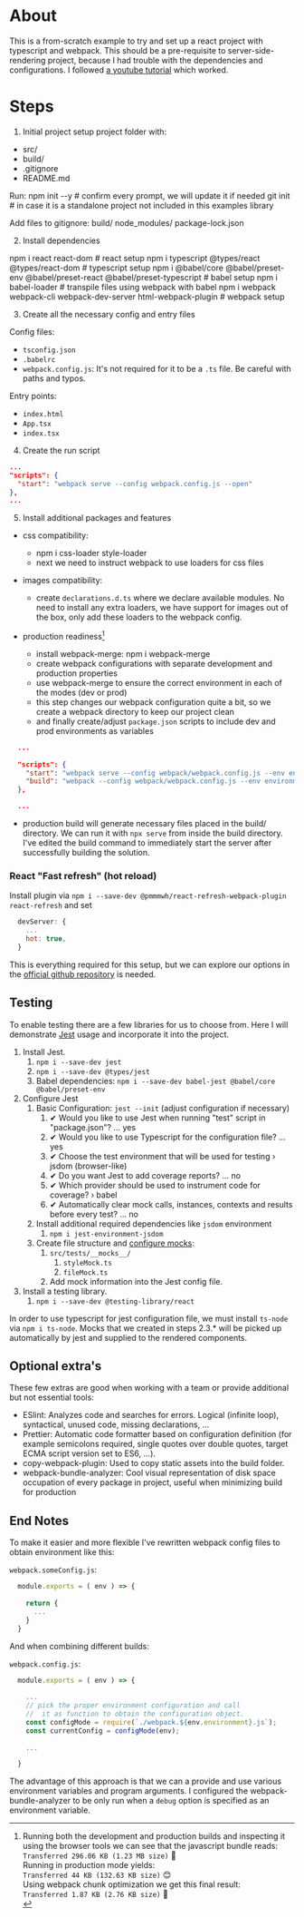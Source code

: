 # About
This is a from-scratch example to try and set up a react project with typescript and webpack. This should be a pre-requisite to server-side-rendering project, because I had trouble with the dependencies and configurations. I followed [a youtube tutorial](https://www.youtube.com/watch?v=Elpu7CIuqjY&list=PLC3y8-rFHvwiWPS2RO3BKotLRfgg_8WEo) which worked.

# Steps

1. Initial project setup
project folder with:
  - src/
  - build/
  - .gitignore
  - README.md

  Run:
    npm init --y      # confirm every prompt, we will update it if needed
    git init          # in case it is a standalone project not included in this examples library
  
  Add files to gitignore:
    build/
    node_modules/
    package-lock.json

2. Install dependencies

  npm i react react-dom                                                               # react setup
  npm i typescript @types/react @types/react-dom                                      # typescript setup
  npm i @babel/core @babel/preset-env @babel/preset-react @babel/preset-typescript    # babel setup
  npm i babel-loader                                                                  # transpile files using webpack with babel
  npm i webpack webpack-cli webpack-dev-server html-webpack-plugin                    # webpack setup

3. Create all the necessary config and entry files

Config files:
- `tsconfig.json`
- `.babelrc`
- `webpack.config.js`: It's not required for it to be a `.ts` file. Be careful with paths and typos.

Entry points:
- `index.html`
- `App.tsx`
- `index.tsx`

4. Create the run script
  
  ```json
  ...
  "scripts": {
    "start": "webpack serve --config webpack.config.js --open"
  },
  ...
  ```

5. Install additional packages and features

- css compatibility: 
  - npm i css-loader style-loader
  - next we need to instruct webpack to use loaders for css files

- images compatibility:
  - create `declarations.d.ts` where we declare available modules. No need to install any extra loaders, we have support for images out of the box, only add these loaders to the webpack config.


- production readiness[^1]
  - install webpack-merge: npm i webpack-merge
  - create webpack configurations with separate development and production properties
  - use webpack-merge to ensure the correct environment in each of the modes (dev or prod)
  - this step changes our webpack configuration quite a bit, so we create a webpack directory to keep our project clean
  - and finally create/adjust `package.json` scripts to include dev and prod environments as variables

```json
  ...
  
  "scripts": {
    "start": "webpack serve --config webpack/webpack.config.js --env environment=dev",
    "build": "webpack --config webpack/webpack.config.js --env environment=prod"
  },

  ...
  ```

  - production build will generate necessary files placed in the build/ directory. We can run it with `npx serve` from inside the build directory. I've edited the build command to immediately start the server after successfully building the solution.

### React "Fast refresh" (hot reload)
Install plugin via `npm i --save-dev @pmmmwh/react-refresh-webpack-plugin react-refresh` and set 

```js
  devServer: {
    ...
    hot: true,
  }
```
This is everything required for this setup, but we can explore our options in the [official github repository](https://github.com/pmmmwh/react-refresh-webpack-plugin) is needed.


[^1]: Running both the development and production builds and inspecting it using the browser tools we can see that the javascript bundle reads:<br>
`Transferred 296.06 KB (1.23 MB size)` 🤔<br>
Running in production mode yields:<br>
`Transferred 44 KB (132.63 KB size)` 😊<br>
Using webpack chunk optimization we get this final result:<br>
`Transferred 1.87 KB (2.76 KB size)` 🤯<br>

## Testing
To enable testing there are a few libraries for us to choose from. Here I will demonstrate [Jest](https://jestjs.io/docs/getting-started) usage and incorporate it into the project.

1. Install Jest.
   1. `npm i --save-dev jest`
   2. `npm i --save-dev @types/jest`
   3. Babel dependencies: `npm i --save-dev babel-jest @babel/core @babel/preset-env`
2. Configure Jest
   1. Basic Configuration: `jest --init` (adjust configuration if necessary)
      1. ✔ Would you like to use Jest when running "test" script in "package.json"? … yes
      2. ✔ Would you like to use Typescript for the configuration file? … yes
      3. ✔ Choose the test environment that will be used for testing › jsdom (browser-like)
      4. ✔ Do you want Jest to add coverage reports? … no
      5. ✔ Which provider should be used to instrument code for coverage? › babel
      6. ✔ Automatically clear mock calls, instances, contexts and results before every test? … no
   2. Install additional required dependencies like `jsdom` environment
      1. `npm i jest-environment-jsdom`
   3. Create file structure and [configure mocks](https://jestjs.io/docs/webpack):
      1. `src/tests/__mocks__/`
         1. `styleMock.ts`
         2. `fileMock.ts`
      2. Add mock information into the Jest config file.
3. Install a testing library.
   1. `npm i --save-dev @testing-library/react`

In order to use typescript for jest configuration file, we must install `ts-node` via `npm i ts-node`. Mocks that we created in steps 2.3.* will be picked up automatically by jest and supplied to the rendered components.

## Optional extra's
These few extras are good when working with a team or provide additional but not essential tools:
- ESlint: Analyzes code and searches for errors. Logical (infinite loop), syntactical, unused code, missing declarations, ...
- Prettier: Automatic code formatter based on configuration definition (for example semicolons required, single quotes over double quotes, target ECMA script version set to ES6, ...).
- copy-webpack-plugin: Used to copy static assets into the build folder.
- webpack-bundle-analyzer: Cool visual representation of disk space occupation of every package in project, useful when minimizing build for production

## End Notes
To make it easier and more flexible I've rewritten webpack config files to obtain environment like this:

`webpack.someConfig.js`:

```js
  module.exports = ( env ) => {
    
    return {
      ...
    }
  }
```

And when combining different builds:

`webpack.config.js`:

```js
  module.exports = ( env ) => {
    
    ...
    // pick the proper environment configuration and call
    //  it as function to obtain the configuration object.
    const configMode = require(`./webpack.${env.environment}.js`); 
    const currentConfig = configMode(env);
    
    ...

  }
```

The advantage of this approach is that we can a provide and use various environment variables and program arguments. I configured the webpack-bundle-analyzer to be only run when a `debug` option is specified as an environment variable.